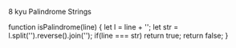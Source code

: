 8 kyu
Palindrome Strings

function isPalindrome(line) {
let l = line + '';
let str = l.split('').reverse().join('');
if(line === str) return true;
  return false;
}
